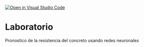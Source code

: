 [![Open in Visual Studio Code](https://classroom.github.com/assets/open-in-vscode-718a45dd9cf7e7f842a935f5ebbe5719a5e09af4491e668f4dbf3b35d5cca122.svg)](https://classroom.github.com/online_ide?assignment_repo_id=13076411&assignment_repo_type=AssignmentRepo)
# Laboratorio
Pronostico de la resistencia del concreto usando redes neuronales
